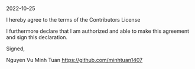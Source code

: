 2022-10-25

I hereby agree to the terms of the Contributors License

I furthermore declare that I am authorized and able to make this
agreement and sign this declaration.

Signed,

Nguyen Vu Minh Tuan
https://github.com/minhtuan1407
